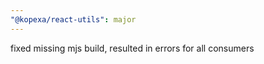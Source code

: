 ```yaml
---
"@kopexa/react-utils": major
---
```


fixed missing mjs build, resulted in errors for all consumers
